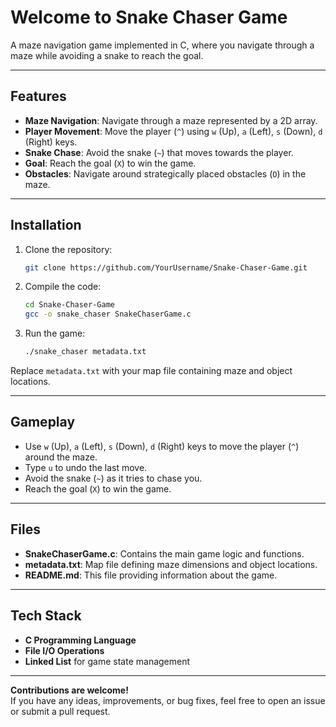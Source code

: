 # Welcome to Snake Chaser Game  

A maze navigation game implemented in C, where you navigate through a maze while avoiding a snake to reach the goal.  

---

## **Features**  
- **Maze Navigation**: Navigate through a maze represented by a 2D array.  
- **Player Movement**: Move the player (`^`) using `w` (Up), `a` (Left), `s` (Down), `d` (Right) keys.  
- **Snake Chase**: Avoid the snake (`~`) that moves towards the player.  
- **Goal**: Reach the goal (`X`) to win the game.  
- **Obstacles**: Navigate around strategically placed obstacles (`O`) in the maze.  

---

## **Installation**  

1. Clone the repository:  
   ```bash  
   git clone https://github.com/YourUsername/Snake-Chaser-Game.git  
   ```  

2. Compile the code:  
   ```bash  
   cd Snake-Chaser-Game  
   gcc -o snake_chaser SnakeChaserGame.c  
   ```  

3. Run the game:  
   ```bash  
   ./snake_chaser metadata.txt  
   ```  

Replace `metadata.txt` with your map file containing maze and object locations.  

---

## **Gameplay**  
- Use `w` (Up), `a` (Left), `s` (Down), `d` (Right) keys to move the player (`^`) around the maze.  
- Type `u` to undo the last move.  
- Avoid the snake (`~`) as it tries to chase you.  
- Reach the goal (`X`) to win the game.  

---

## **Files**  
- **SnakeChaserGame.c**: Contains the main game logic and functions.  
- **metadata.txt**: Map file defining maze dimensions and object locations.  
- **README.md**: This file providing information about the game.  

---

## **Tech Stack**  
- **C Programming Language**  
- **File I/O Operations**  
- **Linked List** for game state management  

---

**Contributions are welcome!**  
If you have any ideas, improvements, or bug fixes, feel free to open an issue or submit a pull request.  
